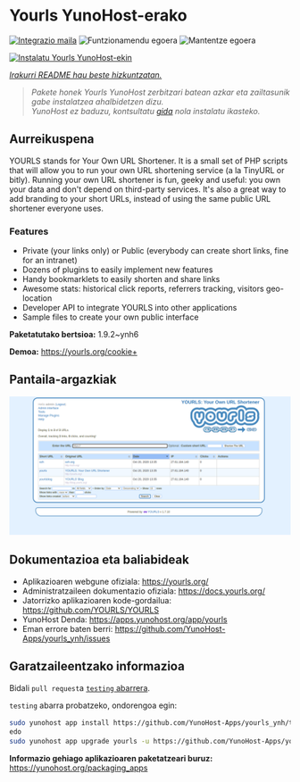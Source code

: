 <!--
Ohart ongi: README hau automatikoki sortu da <https://github.com/YunoHost/apps/tree/master/tools/readme_generator>ri esker
EZ editatu eskuz.
-->

# Yourls YunoHost-erako

[![Integrazio maila](https://apps.yunohost.org/badge/integration/yourls)](https://ci-apps.yunohost.org/ci/apps/yourls/)
![Funtzionamendu egoera](https://apps.yunohost.org/badge/state/yourls)
![Mantentze egoera](https://apps.yunohost.org/badge/maintained/yourls)

[![Instalatu Yourls YunoHost-ekin](https://install-app.yunohost.org/install-with-yunohost.svg)](https://install-app.yunohost.org/?app=yourls)

*[Irakurri README hau beste hizkuntzatan.](./ALL_README.md)*

> *Pakete honek Yourls YunoHost zerbitzari batean azkar eta zailtasunik gabe instalatzea ahalbidetzen dizu.*  
> *YunoHost ez baduzu, kontsultatu [gida](https://yunohost.org/install) nola instalatu ikasteko.*

## Aurreikuspena

YOURLS stands for Your Own URL Shortener. It is a small set of PHP scripts that will allow you to run your own URL shortening service (a la TinyURL or bitly).
Running your own URL shortener is fun, geeky and useful: you own your data and don't depend on third-party services. It's also a great way to add branding to your short URLs, instead of using the same public URL shortener everyone uses.

### Features

- Private (your links only) or Public (everybody can create short links, fine for an intranet)
- Dozens of plugins to easily implement new features
- Handy bookmarklets to easily shorten and share links
- Awesome stats: historical click reports, referrers tracking, visitors geo-location
- Developer API to integrate YOURLS into other applications
- Sample files to create your own public interface


**Paketatutako bertsioa:** 1.9.2~ynh6

**Demoa:** <https://yourls.org/cookie+>

## Pantaila-argazkiak

![Yourls(r)en pantaila-argazkia](./doc/screenshots/p4.png)

## Dokumentazioa eta baliabideak

- Aplikazioaren webgune ofiziala: <https://yourls.org/>
- Administratzaileen dokumentazio ofiziala: <https://docs.yourls.org/>
- Jatorrizko aplikazioaren kode-gordailua: <https://github.com/YOURLS/YOURLS>
- YunoHost Denda: <https://apps.yunohost.org/app/yourls>
- Eman errore baten berri: <https://github.com/YunoHost-Apps/yourls_ynh/issues>

## Garatzaileentzako informazioa

Bidali `pull request`a [`testing` abarrera](https://github.com/YunoHost-Apps/yourls_ynh/tree/testing).

`testing` abarra probatzeko, ondorengoa egin:

```bash
sudo yunohost app install https://github.com/YunoHost-Apps/yourls_ynh/tree/testing --debug
edo
sudo yunohost app upgrade yourls -u https://github.com/YunoHost-Apps/yourls_ynh/tree/testing --debug
```

**Informazio gehiago aplikazioaren paketatzeari buruz:** <https://yunohost.org/packaging_apps>
